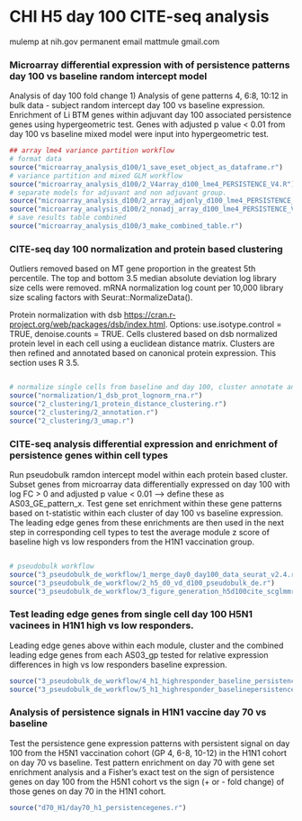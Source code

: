 
<!-- README.md is generated from README.Rmd. Please edit that file -->

# CHI H5 day 100 CITE-seq analysis

mulemp at nih.gov permanent email mattmule <AT>
gmail.com

<!-- badges: start -->

<!-- badges: end -->

### Microarray differential expression with of persistence patterns day 100 vs baseline random intercept model

Analysis of day 100 fold change 1) Analysis of gene patterns 4, 6:8,
10:12 in bulk data - subject random intercept day 100 vs baseline
expression. Enrichment of Li BTM genes within adjuvant day 100
associated persistence genes using hypergeometric test. Genes with
adjusted p value \< 0.01 from day 100 vs baseline mixed model were input
into hypergeometric test.

``` r
## array lme4 variance partition workflow 
# format data 
source("microarray_analysis_d100/1_save_eset_object_as_dataframe.r")
# variance partition and mixed GLM workflow 
source("microarray_analysis_d100/2_V4array_d100_lme4_PERSISTENCE_V4.R")
# separate models for adjuvant and non adjuvant group. 
source("microarray_analysis_d100/2_array_adjonly_d100_lme4_PERSISTENCE_V3.R")
source("microarray_analysis_d100/2_nonadj_array_d100_lme4_PERSISTENCE_V3.R")
# save results table combined
source("microarray_analysis_d100/3_make_combined_table.r")
```

### CITE-seq day 100 normalization and protein based clustering

Outliers removed based on MT gene proportion in the greatest 5th
percentile. The top and bottom 3.5 median absolute deviation log library
size cells were removed. mRNA normalization log count per 10,000 library
size scaling factors with Seurat::NormalizeData().

Protein normalization with dsb
<https://cran.r-project.org/web/packages/dsb/index.html>. Options:
use.isotype.control = TRUE, denoise.counts = TRUE. Cells clustered based
on dsb normalized protein level in each cell using a euclidean distance
matrix. Clusters are then refined and annotated based on canonical
protein expression. This section uses R 3.5.

``` r

# normalize single cells from baseline and day 100, cluster annotate and run UMAP 
source("normalization/1_dsb_prot_lognorm_rna.r")
source("2_clustering/1_protein_distance_clustering.r")
source("2_clustering/2_annotation.r") 
source("2_clustering/3_umap.r")
```

### CITE-seq analysis differential expression and enrichment of persistence genes within cell types

Run pseudobulk ramdon intercept model within each protein based cluster.
Subset genes from microarray data differentially expressed on day 100
with log FC \> 0 and adjusted p value \< 0.01 –\> define these as
AS03\_GE\_pattern\_x. Test gene set enrichment within these gene
patterns based on t-statistic within each cluster of day 100 vs baseline
expression. The leading edge genes from these enrichments are then used
in the next step in corresponding cell types to test the average module
z score of baseline high vs low responders from the H1N1 vaccination
group.

``` r

# pseudobulk workflow 
source("3_pseudobulk_de_workflow/1_merge_day0_day100_data_seurat_v2.4.r")
source("3_pseudobulk_de_workflow/2_h5_d0_vd_d100_pseudobulk_de.r")
source("3_pseudobulk_de_workflow/3_figure_generation_h5d100cite_scglmmrv2.r")
```

### Test leading edge genes from single cell day 100 H5N1 vacinees in H1N1 high vs low responders.

Leading edge genes above within each module, cluster and the combined
leading edge genes from each AS03\_gp tested for relative expression
differences in high vs low responders baseline
expression.

``` r
source("3_pseudobulk_de_workflow/4_h1_highresponder_baseline_persistencesig_test.r")
source("3_pseudobulk_de_workflow/5_h1_highresponder_baselinepersistence_figure_generation.r")
```

### Analysis of persistence signals in H1N1 vaccine day 70 vs baseline

Test the persistence gene expression patterns with persistent signal on
day 100 from the H5N1 vaccination cohort (GP 4, 6-8, 10-12) in the H1N1
cohort on day 70 vs baseline. Test pattern enrichment on day 70 with
gene set enrichment analysis and a Fisher’s exact test on the sign of
persistence genes on day 100 from the H5N1 cohort vs the sign (+ or -
fold change) of those genes on day 70 in the H1N1 cohort.

``` r
source("d70_H1/day70_h1_persistencegenes.r")
```
